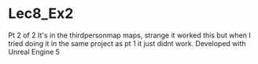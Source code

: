 # Lec8_Ex2
Pt 2 of 2
It's in the thirdpersonmap maps, strange it worked this
but when I tried doing it in the same project as pt 1 
it just didnt work.
Developed with Unreal Engine 5
